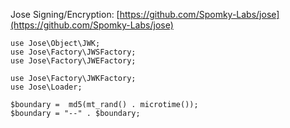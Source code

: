 Jose Signing/Encryption: [https://github.com/Spomky-Labs/jose](https://github.com/Spomky-Labs/jose)

	use Jose\Object\JWK;
	use Jose\Factory\JWSFactory;
	use Jose\Factory\JWEFactory;

	use Jose\Factory\JWKFactory;
	use Jose\Loader;

	$boundary =  md5(mt_rand() . microtime());
	$boundary = "--" . $boundary;